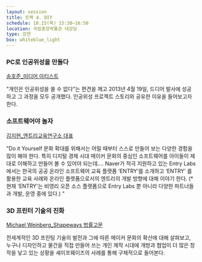```yaml
---
layout: session
title: 트랙 4. DIY
schedule: 10.15(목) 15:30~16:50
location: 국립중앙박물관 대강당
type: 강연
box: whiteblue_light
---
```


### PC로 인공위성을 만들다

[송호준_미디어 아티스트](/speakers.html#speaker10)

"개인은 인공위성을 쏠 수 없다"는 편견을 깨고 2013년 4월 19일, 드디어 발사에 성공하고 그 과정을 모두 공개했다. 인공위성 프로젝트 스토리와 공유한 이유을 들어보고자 한다.


### 소프트웨어야 놀자

[김지현_엔트리교육연구소 대표](/speakers.html#speaker9)

"Do it Yourself 문화 확대를 위해서는 어릴 때부터 스스로 만들어 보는 다양한 경험을 많이 해야 한다. 특히 디지털 경제 시대 메이커 문화의 중심인 소프트웨어를 아이들이 제대로 이해하고 만들어 볼 수 있어야 되는데....
Naver가 적극 지원하고 있는 Entry Labs에서는 한국의 공공 온라인 소프트웨어 교육 플랫폼 ‘ENTRY’를 소개하고 ‘ENTRY’ 를 활용한 교육 사례와 온라인 플랫폼으로서의 엔트리의 개발 방향에 대해 이야기 한다.
(*현재 'ENTRY'는 비영리 오픈 소스 플랫폼으로 Entry Labs 뿐 아니라 다양한 파트너들과 개발, 운영 중에 있다.) "


### 3D 프린터 기술의 진화

[Michael Weinberg_Shapeways 법률고문](/speakers.html#speaker8)

전세계적인 3D 프린팅 기술의 발전과 그에 따른 메이커 문화의 확산에 대해 살펴보고, 누구나 디자인하고 물건을 직접 만들어 쓰는 개인 제작 시대에 개방과 협업이 더 많은 창작을 낳고 있는 상황을 셰이프웨이즈의 사례를 통해 구체적으로 들어본다.
